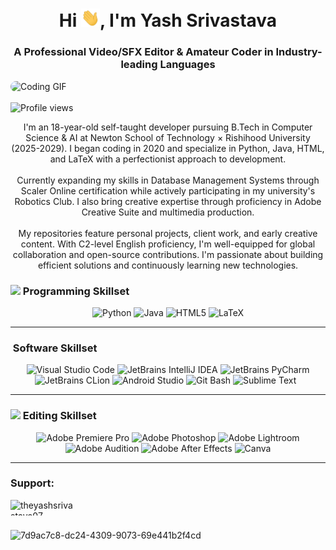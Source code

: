 <h1 align="center">Hi <img src="https://github.com/kotisyamala/kotisyamala/blob/master/images/hi.gif" width="30px"/>, I'm Yash Srivastava</h1>
<h3 align="center">A Professional Video/SFX Editor & Amateur Coder in Industry-leading Languages</h3>

<p align="center">
  <div style="display:inline-block; border-radius:65px; overflow:hidden;">
    <img 
      src="https://github.com/user-attachments/assets/7748cd71-272b-4634-b017-f5e9de553223" 
      alt="Coding GIF" 
    />
  </div>
</p>

![Profile views](https://komarev.com/ghpvc/?username=YashDoesCode&label=Profile%20views&color=0e75b6&style=flat)

<div align="Center">
  <p style="max-width: 700px; text-align: center;">
    I'm an 18-year-old self-taught developer pursuing B.Tech in Computer Science & AI at Newton School of Technology × Rishihood University (2025-2029). I began coding in 2020 and specialize in Python, Java, HTML, and LaTeX with a perfectionist approach to development.
    <br><br>
    Currently expanding my skills in Database Management Systems through Scaler Online certification while actively participating in my university's Robotics Club. I also bring creative expertise through proficiency in Adobe Creative Suite and multimedia production.
    <br><br>
    My repositories feature personal projects, client work, and early creative content. With C2-level English proficiency, I'm well-equipped for global collaboration and open-source contributions. I'm passionate about building efficient solutions and continuously learning new technologies.
  </p>
</div>

<h3 align="left"><img src="https://user-images.githubusercontent.com/74038190/216122028-c05b52fb-983e-4ee8-8811-6f30cd9ea5d5.png" width="30px"/> Programming Skillset</h3>
<p align="center">
  <img src="https://images.icon-icons.com/2530/PNG/512/python_button_icon_151925.png" alt="Python" width="90px"/>
  <img src="https://images.icon-icons.com/2530/PNG/512/java_button_icon_151928.png" alt="Java" width="70px"/>
  <img src="https://images.icon-icons.com/2530/PNG/512/html_button_icon_151929.png" alt="HTML5" width="80px"/>
  <img src="https://img.shields.io/badge/latex-%23008080.svg?logo=latex&logoColor=white" alt="LaTeX" width="70px"/>
  
</p>

---
<h3 align="left"><img src="" width="30px"/> Software Skillset</h3>
<p align="center">

  <img src="https://images.icon-icons.com/3053/PNG/512/microsoft_visual_studio_code_macos_bigsur_icon_189957.png" alt="Visual Studio Code" width="42"/>
  <img src="https://images.icon-icons.com/3053/PNG/512/intellij_macos_bigsur_icon_190061.png" alt="JetBrains IntelliJ IDEA" width="42"/>
  <img src="https://images.icon-icons.com/3053/PNG/512/intellij_pycharm_macos_bigsur_icon_190055.png" alt="JetBrains PyCharm" width="42"/>
  <img src="https://images.icon-icons.com/3053/PNG/512/intellij_clion_macos_bigsur_icon_190059.png" alt="JetBrains CLion" width="42"/>
  <img src="https://images.icon-icons.com/3053/PNG/512/android_studio_macos_bigsur_icon_189484.png" alt="Android Studio" width="42"/>
  <img src="https://images.icon-icons.com/2107/PNG/512/file_type_git_icon_130581.png" alt="Git Bash" width="42"/>
  <img src="https://github.com/user-attachments/assets/4a44968f-8a21-4d57-a49e-41aa8ff82d20" alt="Sublime Text" width="42"/>
  <img src="" alt=""/>
  <img src="" alt=""/>
</p>

---

<h3 align="left"><img src="https://user-images.githubusercontent.com/74038190/216122041-518ac897-8d92-4c6b-9b3f-ca01dcaf38ee.png" width="30px"/> Editing Skillset</h3>

<p align="center">
  <img src="https://github.com/user-attachments/assets/756f08f9-b4b8-47d3-ac12-3e187a162c57" alt="Adobe Premiere Pro" width="42"/>
  <img src="https://github.com/user-attachments/assets/45e3b0b8-3165-4cdf-9cac-91109addeb13" alt="Adobe Photoshop" width="42"/>
  <img src="https://github.com/user-attachments/assets/6712a60b-570e-4661-9046-ba2cb10e63b5" alt="Adobe Lightroom" width="42"/>
  <img src="https://github.com/user-attachments/assets/9a3d32bb-04fc-4710-be25-65f5457d1bae" alt="Adobe Audition" width="42"/>
  <img src="https://github.com/user-attachments/assets/31556783-721c-4806-a721-08f719259047" alt="Adobe After Effects" width="42"/>
  <img src="https://github.com/user-attachments/assets/66535a61-8271-4325-ba6b-4817361a6af8" alt="Canva" width="40"/>
</p>

---

<h3 align="left">Support:</h3>
<p><a href="https://www.buymeacoffee.com/theyashsrivastava07"> <img align="left" src="https://cdn.buymeacoffee.com/buttons/v2/default-yellow.png" height="25" width="100" alt="theyashsrivastava07" /></a></p><br><br>

<p align="left">
  <img src="https://github.com/user-attachments/assets/a0594d4d-6574-492f-bdb1-7a7da3268215" alt="7d9ac7c8-dc24-4309-9073-69e441b2f4cd" width="120"/>
</p>

